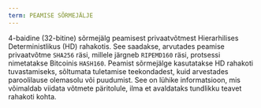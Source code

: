 ```yaml
---
term: PEAMISE SÕRMEJÄLJE
---
```


4-baidine (32-bitine) sõrmejälg peamisest privaatvõtmest Hierarhilises Deterministlikus (HD) rahakotis. See saadakse, arvutades peamise privaatvõtme `SHA256` räsi, millele järgneb `RIPEMD160` räsi, protsessi nimetatakse Bitcoinis `HASH160`. Peamist sõrmejälge kasutatakse HD rahakoti tuvastamiseks, sõltumata tuletamise teekondadest, kuid arvestades paroolilause olemasolu või puudumist. See on lühike informatsioon, mis võimaldab viidata võtmete päritolule, ilma et avaldataks tundlikku teavet rahakoti kohta.